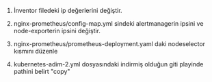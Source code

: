 1) İnventor filedeki ip değerlerini değiştir.

2) nginx-prometheus/config-map.yml sindeki alertmanagerin ipsini ve node-exporterin ipsini değiştir.

3) nginx-prometheus/prometheus-deployment.yaml daki nodeselector kısmını düzenle

3) kubernetes-adim-2.yml dosyasındaki indirmiş olduğun giti playinde pathini belirt "copy" 
